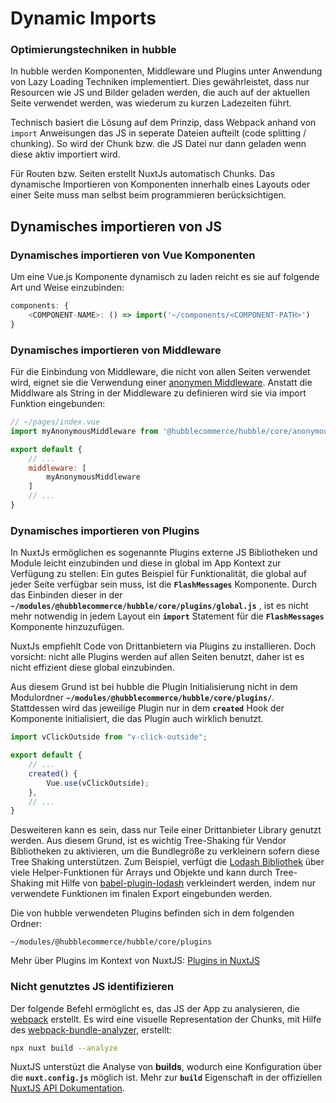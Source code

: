 # Dynamic Imports
### Optimierungstechniken in hubble

In hubble werden Komponenten, Middleware und Plugins unter Anwendung von Lazy Loading Techniken implementiert.
Dies gewährleistet, dass nur Resourcen wie JS und Bilder geladen werden, die auch auf der aktuellen Seite verwendet werden, 
was wiederum zu kurzen Ladezeiten führt.

Technisch basiert die Lösung auf dem Prinzip, dass Webpack anhand von `import` Anweisungen das JS in seperate Dateien aufteilt (code splitting / chunking).
So wird der Chunk bzw. die JS Datei nur dann geladen wenn diese aktiv importiert wird. 

Für Routen bzw. Seiten erstellt NuxtJs automatisch Chunks. Das dynamische Importieren von Komponenten innerhalb eines Layouts oder einer Seite muss man
selbst beim programmieren berücksichtigen. 


## Dynamisches importieren von JS
### Dynamisches importieren von Vue Komponenten

Um eine Vue.js Komponente dynamisch zu laden reicht es sie auf folgende Art und Weise einzubinden:

``` js
components: {
    <COMPONENT-NAME>: () => import('~/components/<COMPONENT-PATH>')
}
```


### Dynamisches importieren von Middleware
Für die Einbindung von Middleware, die nicht von allen Seiten verwendet wird, eignet sie die Verwendung einer [anonymen Middleware](https://nuxtjs.org/api/pages-middleware/#anonymous-middleware).
Anstatt die Middlware als String in der Middleware zu definieren wird sie via import Funktion eingebunden: 

``` js
// ~/pages/index.vue
import myAnonymousMiddleware from '@hubblecommerce/hubble/core/anonymous-middleware/myAnonymousMiddleware';

export default {
    // ...
    middleware: [
        myAnonymousMiddleware
    ]
    // ...
}
```


### Dynamisches importieren von Plugins
In NuxtJs ermöglichen es sogenannte Plugins externe JS Bibliotheken und Module leicht einzubinden und diese in global im App Kontext zur Verfügung zu stellen:
Ein gutes Beispiel für Funktionalität, die global auf jeder Seite verfügbar sein muss, ist die __`FlashMessages`__ Komponente.
Durch das Einbinden dieser in der __`~/modules/@hubblecommerce/hubble/core/plugins/global.js`__ , 
ist es nicht mehr notwendig in jedem Layout ein __`import`__ Statement für die __`FlashMessages`__ Komponente hinzuzufügen.

NuxtJs empfiehlt Code von Drittanbietern via Plugins zu installieren. Doch vorsicht: nicht alle Plugins werden auf allen Seiten benutzt, 
daher ist es nicht effizient diese global einzubinden. 

Aus diesem Grund ist bei hubble die Plugin Initialisierung nicht in dem Modulordner __`~/modules/@hubblecommerce/hubble/core/plugins/`__. 
Stattdessen wird das jeweilige Plugin nur in dem __`created`__ Hook der Komponente initialisiert, die das Plugin auch wirklich benutzt.
 
``` js
import vClickOutside from "v-click-outside";

export default {
    // ...
    created() {
        Vue.use(vClickOutside);
    },
    // ...
}
```

Desweiteren kann es sein, dass nur Teile einer Drittanbieter Library genutzt werden. 
Aus diesem Grund, ist es wichtig Tree-Shaking für Vendor Bibliotheken zu aktivieren, um die Bundlegröße zu verkleinern sofern diese Tree Shaking unterstützen.
Zum Beispiel, verfügt die [Lodash Bibliothek](https://lodash.com/docs/) über viele Helper-Funktionen für Arrays und Objekte und kann durch Tree-Shaking 
mit Hilfe von [babel-plugin-lodash](https://www.npmjs.com/package/babel-plugin-lodash) verkleindert werden, indem nur verwendete Funktionen im finalen Export 
eingebunden werden.

Die von hubble verwendeten Plugins befinden sich in dem folgenden Ordner:
```
~/modules/@hubblecommerce/hubble/core/plugins
```

Mehr über Plugins im Kontext von NuxtJS: [Plugins in NuxtJS](https://nuxtjs.org/guide/plugins)


### Nicht genutztes JS identifizieren
Der folgende Befehl ermöglicht es, das JS der App zu analysieren, die [webpack](https://webpack.js.org/) erstellt.
Es wird eine visuelle Representation der Chunks, mit Hilfe des [webpack-bundle-analyzer](https://www.npmjs.com/package/webpack-bundle-analyzer), erstellt:

``` bash
npx nuxt build --analyze
```
NuxtJS unterstüzt die Analyse von __builds__, wodurch eine Konfiguration über die __`nuxt.config.js`__ möglich ist.
Mehr zur __`build`__ Eigenschaft in der offiziellen [NuxtJS API Dokumentation](https://nuxtjs.org/api/configuration-build/#analyze).
